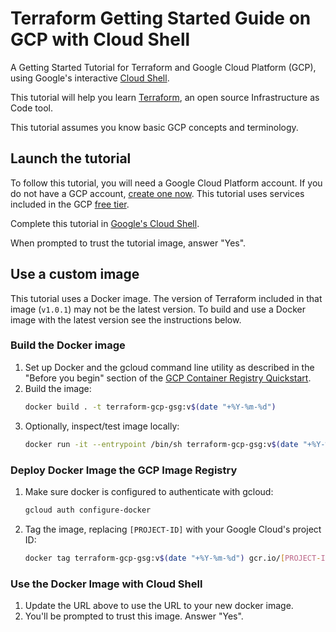 # Terraform Getting Started Guide on GCP with Cloud Shell

A Getting Started Tutorial for Terraform and Google Cloud Platform (GCP), using
Google's interactive [Cloud Shell](https://cloud.google.com/shell/).

This tutorial will help you learn [Terraform](https://www.terraform.io/intro/index.html "Introduction to
Terraform"), an open source Infrastructure as Code tool.

This tutorial assumes 
you know basic GCP concepts and terminology.

## Launch the tutorial

To follow this tutorial, you will need a Google Cloud Platform account. If
you do not have a GCP account, [create one
now](https://console.cloud.google.com/freetrial/). This tutorial uses services included in the GCP [free
tier](https://cloud.google.com/free/).

Complete this tutorial in [Google's Cloud Shell](https://console.cloud.google.com/cloudshell/open?cloudshell_image=gcr.io/graphite-cloud-shell-images/terraform:latest&cloudshell_git_repo=https://github.com/hashicorp/terraform-getting-started-gcp-cloud-shell&cloudshell_git_branch=master&cloudshell_working_dir=tutorial/&open_in_editor=./main.tf&cloudshell_tutorial=./cloudshell_tutorial.md).

When prompted to trust the tutorial image, answer "Yes".

## Use a custom image

This tutorial uses a Docker image. The version of Terraform included in that image (`v1.0.1`) may not be the latest version. To build and use a Docker image with the latest version see the instructions below.

### Build the Docker image

1. Set up Docker and the gcloud command line utility as described in the "Before you begin" section of the [GCP Container Registry Quickstart](https://cloud.google.com/container-registry/docs/quickstart "Container Registry Quickstart Documentation").
1. Build the image:
    ```sh
    docker build . -t terraform-gcp-gsg:v$(date "+%Y-%m-%d")
    ```
1. Optionally, inspect/test image locally:
    ```sh
    docker run -it --entrypoint /bin/sh terraform-gcp-gsg:v$(date "+%Y-%m-%d")
    ```

### Deploy Docker Image the GCP Image Registry

1. Make sure docker is configured to authenticate with gcloud:
    ```sh
    gcloud auth configure-docker
    ```
1. Tag the image, replacing `[PROJECT-ID]` with your Google Cloud's project ID:
    ```sh
    docker tag terraform-gcp-gsg:v$(date "+%Y-%m-%d") gcr.io/[PROJECT-ID]/terraform-gcp-gsg:v$(date "+%Y-%m-%d")
    ```

### Use the Docker Image with Cloud Shell

1. Update the URL above to use the URL to your new docker image.
1. You'll be prompted to trust this image. Answer "Yes".
